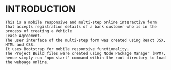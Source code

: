 # INTRODUCTION

    This is a mobile responsive and multi-step online interactive form that accepts registration details of a bank customer who is in the process of creating a Vehicle   
    Lease Agreement.
    The user interface of the multi-step form was created using React JSX, HTML and CSS.
    It uses Bootstrap for mobile responsive functionality.
    The Project Build files were created using Node Package Manager (NPM), hence simply run "npm start" command within the root directory to load the webpage online.
